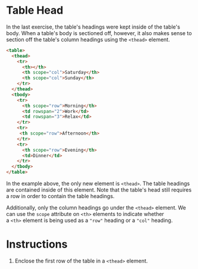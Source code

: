 Table Head
==========

In the last exercise, the table's headings were kept inside of the table's body. When a table's body is sectioned off, however, it also makes sense to section off the table's column headings using the `<thead>` element.
````html
<table>
  <thead>
    <tr>
      <th></th>
      <th scope="col">Saturday</th>
      <th scope="col">Sunday</th>
    </tr>
  </thead>
  <tbody>
    <tr>
      <th scope="row">Morning</th>
      <td rowspan="2">Work</td>
      <td rowspan="3">Relax</td>
    </tr>
    <tr>
     <th scope="row">Afternoon</th>
    </tr>
    <tr>
      <th scope="row">Evening</th>
      <td>Dinner</td>
    </tr>
  </tbody>
</table>
````

In the example above, the only new element is `<thead>`. The table headings are contained inside of this element. Note that the table's head still requires a row in order to contain the table headings.

Additionally, only the column headings go under the `<thead>` element. We can use the `scope` attribute on `<th>` elements to indicate whether a `<th>` element is being used as a `"row"` heading or a `"col"` heading.

# Instructions

1. Enclose the first row of the table in a `<thead>` element.